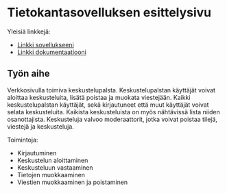 # Tietokantasovelluksen esittelysivu

Yleisiä linkkejä:

* [Linkki sovellukseeni](https://www.konstaku.users.cs.helsinki.fi/forum/)
* [Linkki dokumentaatiooni](https://github.com/Djiffit/Tsoha-Bootstrap/blob/master/doc/dokumentaatio.pdf)

## Työn aihe

Verkkosivulla toimiva keskustelupalsta. Keskustelupalstan käyttäjät voivat aloittaa keskusteluita, lisätä poistaa ja muokata viestejään. Kaikki keskustelupalstan käyttäjät, sekä kirjautuneet että muut käyttäjät voivat selata keskusteluita. Kaikista keskusteluista on myös nähtävissä lista niiden osanottajista. Keskusteluja valvoo moderaattorit, jotka voivat poistaa tilejä, viestejä ja keskusteluja.

Toimintoja:

 - Kirjautuminen
 - Keskustelun aloittaminen
 - Keskusteluun vastaaminen
 - Tietojen muokkaaminen
 - Viestien muokkaaminen ja poistaminen

